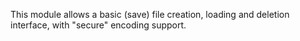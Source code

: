 This module allows a basic (save) file creation, loading and deletion interface, with "secure" encoding support.